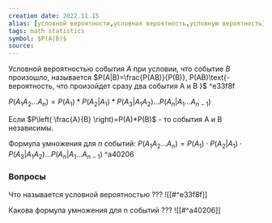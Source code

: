 ```yaml
---
creation date: 2022.11.15
alias: [условной вероятности,условная вероятность,условную вероятность]
tags: math statistics
symbol: $P(A|B)$
source:
---
```

Условной вероятностью события $A$ при условии, что событие $B$ произошло, называется $P(A|B)=\frac{P(AB)}{P(B)}, P(AB)\text{-вероятность, что произойдет сразу два события A и B }$ ^e33f8f

$P(A_{1}A_{2}\dots A_{n})=P(A_{1})*P(A_{2}|A_{1})*P(A_{3}|A_{1}A_{2})\dots P(A_{n}|A_{1}\dots A_{n-1})$

Если $P\left( \frac{A}{B} \right)=P(A)*P(B)$ - то события А и В независимы.

Формула умножения для $n$ событий:
$P(A_{1}A_{2}\dots A_{n})=P(A_{1})\cdot{P(A_{2}|A_{1})}\cdot{P(A_{3}|A_{1}A_{2})}\dots P(A_{n}|A_{1}\dots A_{n-1})$ ^a40206


### Вопросы

Что называется условной вероятностью
???
![[#^e33f8f]]

Какова формула умножения для n событий
???
![[#^a40206]]


